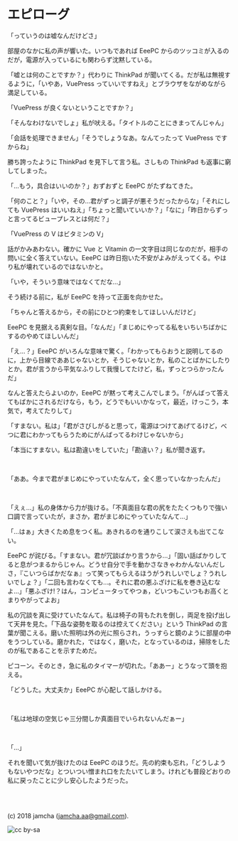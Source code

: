 

# エピローグ

「っていうのは嘘なんだけどさ」

部屋のなかに私の声が響いた。いつもであれば EeePC からのツッコミが入るのだが，電源が入っているにも関わらず沈黙している。

「嘘とは何のことですか？」代わりに ThinkPad が聞いてくる。だが私は無視するように，「いやあ，VuePress っていいですねえ」とブラウザをながめながら満足している。

「VuePress が良くないということですか？」

「そんなわけないでしょ」私が吠える。「タイトルのことにきまってんじゃん」

「会話を処理できません」「そうでしょうなあ。なんてったって VuePress ですからね」

勝ち誇ったように ThinkPad を見下して言う私。さしもの ThinkPad も返事に窮してしまった。

「…もう，具合はいいのか？」おずおずと EeePC がたずねてきた。

「何のこと？」「いや，その…君がずっと調子が悪そうだったからな」「それにしても VuePress はいいねえ」「ちょっと聞いていいか？」「なに」「昨日からずっと言ってるビュープレスとは何だ？」

「VuePress の V はビタミンの V」

話がかみあわない。確かに Vue と Vitamin の一文字目は同じなのだが，相手の問いに全く答えていない。EeePC は昨日抱いた不安がよみがえってくる。やはり私が壊れているのではないかと。

「いや，そういう意味ではなくてだな…」

そう続ける前に，私が EeePC を持って正面を向かせた。

「ちゃんと答えるから，その前にひとつ約束をしてほしいんだけど」

EeePC を見据える真剣な目。「なんだ」「まじめにやってる私をいちいちばかにするのやめてほしいんだ」

「え…？」EeePC がいろんな意味で驚く。「わかってもらおうと説明してるのに，上から目線でああじゃないとか，そうじゃないとか，私のことばかにしたりとか。君が言うから平気なふりして我慢してたけど，私，ずっとつらかったんだ」

なんと答えたらよいのか，EeePC が黙って考えこんでしまう。「がんばって答えてもばかにされるだけなら，もう，どうでもいいかなって，最近，けっこう，本気で，考えてたりして」

「すまない。私は」「君がさびしがると思って，電源はつけてあげてるけど，べつに君にわかってもらうためにがんばってるわけじゃないから」

「本当にすまない。私は勘違いをしていた」「勘違い？」私が聞き返す。

<br>

「ああ。今まで君がまじめにやっていたなんて，全く思っていなかったんだ」

<br>

「えぇ…」私の身体から力が抜ける。「不真面目な君の尻をたたくつもりで強い口調で言っていたが，まさか，君がまじめにやっていたなんて…」

「…はぁ」大きくため息をつく私。あきれるのを通りこして涙さえも出てこない。

EeePC が詫びる。「すまない。君が冗談ばかり言うから…」「固い話ばかりしてると息がつまるからじゃん。どうせ自分で手を動かさなきゃわかんないんだしさ，『こいつらばかだなぁ』って笑ってもらえるほうがうれしいでしょ？うれしいでしょ？」「二回も言わなくても…。それに君の悪ふざけに私を巻き込むなよ…」「悪ふざけ!？はん，コンピュータってやつぁ，どいつもこいつもお高くとまりやがってよお」

私の冗談を真に受けていたなんて。私は椅子の背もたれを倒し，両足を投げ出して天井を見た。「下品な姿勢を取るのは控えてください」という ThinkPad の言葉が聞こえる。磨いた照明は外の光に照らされ，うっすらと鏡のように部屋の中をうつしている。磨かれた，ではなく，磨いた，となっているのは，掃除をしたのが私であることを示すためだ。

ピコーン。そのとき，急に私のタイマーが切れた。「ああー」とうなって頭を抱える。

「どうした。大丈夫か」EeePC が心配して話しかける。

<br>

「私は地球の空気じゃ三分間しか真面目でいられないんだぁー」

<br>

「…」

それを聞いて気が抜けたのは EeePC のほうだ。先の約束も忘れ，「どうしようもないやつだな」とついつい憎まれ口をたたいてしまう。けれども普段どおりの私に戻ったことに少し安心したようだった。

<br>
<br>

(c) 2018 jamcha (jamcha.aa@gmail.com).

![cc by-sa](https://i.creativecommons.org/l/by-sa/4.0/88x31.png)

